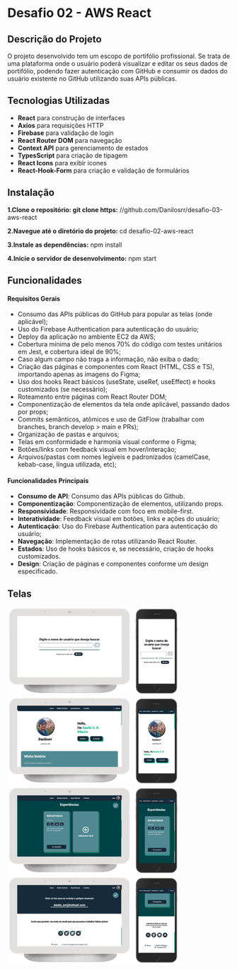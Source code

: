 # Desafio 02 - AWS React

## Descrição do Projeto

O projeto desenvolvido tem um escopo de portifólio profissional. Se trata de uma plataforma onde o usuário poderá visualizar e editar os seus dados de portifólio, podendo fazer autenticação com GitHub e consumir os dados do usuário existente no GitHub utilizando suas APIs públicas.

## Tecnologias Utilizadas

- **React** para construção de interfaces
- **Axios** para requisições HTTP
- **Firebase** para validação de login
- **React Router DOM** para navegação
- **Context API** para gerenciamento de estados
- **TypesScript** para criação de tipagem
- **React Icons** para exibir icones
- **React-Hook-Form** para criação e validação de formulários

## Instalação

**1.Clone o repositório: git clone https:** //github.com/Danilosrr/desafio-03-aws-react

**2.Navegue até o diretório do projeto:** cd desafio-02-aws-react

**3.Instale as dependências:** npm install

**4.Inicie o servidor de desenvolvimento:** npm start

## Funcionalidades


#### Requisitos Gerais

- Consumo das APIs públicas do GitHub para popular as telas (onde aplicável);
- Uso do Firebase Authentication para autenticação do usuário;
- Deploy da aplicação no ambiente EC2 da AWS;
- Cobertura mínima de pelo menos 70% do código com testes unitários em Jest, e cobertura ideal de 90%;
- Caso algum campo não traga a informação, não exiba o dado;
- Criação das páginas e componentes com React (HTML, CSS e TS), importando apenas as imagens do Figma;
- Uso dos hooks React básicos (useState, useRef, useEffect) e hooks customizados (se necessário);
- Roteamento entre páginas com React Router DOM;
- Componentização de elementos da tela onde aplicável, passando dados por props;
- Commits semânticos, atômicos e uso de GitFlow (trabalhar com branches, branch develop > main e PRs);
- Organização de pastas e arquivos;
- Telas em conformidade e harmonia visual conforme o Figma;
- Botões/links com feedback visual em hover/interação;
- Arquivos/pastas com nomes legíveis e padronizados (camelCase, kebab-case, língua utilizada, etc);

#### Funcionalidades Principais

- **Consumo de API**: Consumo das APIs públicas do Github.
- **Componentização**: Componentização de elementos, utilizando props.
- **Responsividade**: Responsividade com foco em mobile-first.
- **Interatividade**: Feedback visual em botões, links e ações do usuário;
- **Autenticação**: Uso do Firebase Authentication para autenticação do usuário;
- **Navegação**: Implementação de rotas utilizando React Router.
- **Estados**: Uso de hooks básicos e, se necessário, criação de hooks customizados.
- **Design**: Criação de páginas e componentes conforme um design especificado.

## Telas

<div style="gap: 10px">
    <img src="./src//assets/img/doc/pc1.png" style="height: 200px">
    <img src="./src/assets/img/doc/mobile1.png" style="height: 200px">
    </br>
    <img src="./src/assets/img/doc/pc2.png" style="height: 200px">
    <img src="./src/assets/img/doc/mobile2.png" style="height: 200px">
    </br>
    <img src="./src/assets/img/doc/pc3.png" style="height: 200px">
    <img src="./src/assets/img/doc/mobile4.png" style="height: 200px">
    </br>
    <img src="./src/assets/img/doc/pc4.png" style="height: 200px">
    <img src="./src/assets/img/doc/mobile5.png" style="height: 200px">
</div>
